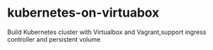 # kubernetes-on-virtuabox
Build Kubernetes cluster with Virtualbox and Vagrant,support ingress controller and persistent volume
